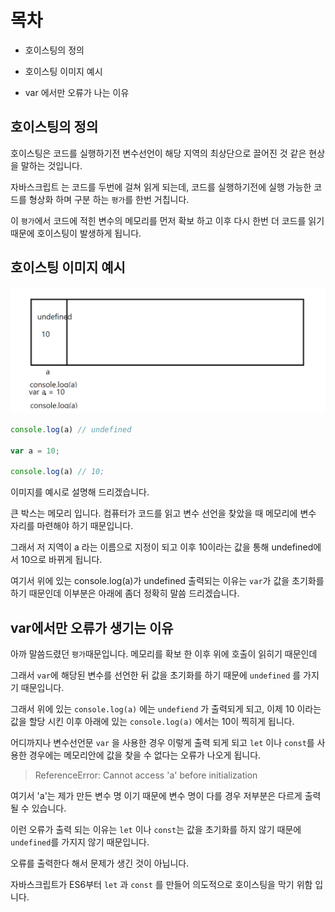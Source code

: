 # 목차

- 호이스팅의 정의

- 호이스팅 이미지 예시

- var 에서만 오류가 나는 이유

## 호이스팅의 정의

호이스팅은 코드를 실행하기전 변수선언이 해당 지역의 최상단으로 끌어진 것 같은 현상을 말하는 것입니다.

자바스크립트 는 코드를 두번에 걸쳐 읽게 되는데, 코드를 실행하기전에 실행 가능한 코드를 형상화 하며 구분 하는 `평가`를 한번 거칩니다.

 이 `평가`에서 코드에 적힌 변수의 메모리를 먼저 확보 하고 이후 다시 한번 더 코드를 읽기 때문에 호이스팅이 발생하게 됩니다.





## 호이스팅 이미지 예시

<img src="./이미지/호이스팅 2024-06-18 165538.png">

```js
console.log(a) // undefined

var a = 10;

console.log(a) // 10;
```
이미지를 예시로 설명해 드리겠습니다.

큰 박스는 메모리 입니다. 컴퓨터가 코드를 읽고 변수 선언을 찾았을 때 메모리에 변수 자리를 마련해야 하기 때문입니다.

그래서 저 지역이 a 라는 이름으로 지정이 되고 이후 10이라는 값을 통해 undefined에서 10으로 바뀌게 됩니다.

여기서 위에 있는 console.log(a)가 undefined 출력되는 이유는 `var`가 값을 초기화를 하기 때문인데 이부분은 아래에 좀더 정확히 말씀 드리겠습니다.





## var에서만 오류가 생기는 이유

아까 말씀드렸던 `평가`때문입니다. 메모리를 확보 한 이후 위에 호출이 읽히기 때문인데

그래서 `var`에 해당된 변수를 선언한 뒤 값을 초기화를 하기 때문에 `undefined` 를 가지기 때문입니다.

그래서 위에 있는 `console.log(a)` 에는 `undefiend` 가 출력되게 되고, 이제 10 이라는 값을 할당 시킨 이후 아래에 있는 `console.log(a)` 에서는 10이 찍히게 됩니다.

어디까지나 변수선언문 `var` 을 사용한 경우 이렇게 출력 되게 되고 `let` 이나 `const`를 사용한 경우에는 메모리안에 값을 찾을 수 없다는 오류가 나오게 됩니다.

> ReferenceError: Cannot access 'a' before initialization

여기서 'a'는 제가 만든 변수 명 이기 때문에 변수 명이 다를 경우 저부분은 다르게 출력 될 수 있습니다.

이런 오류가 출력 되는 이유는  `let` 이나 `const`는 값을 초기화를 하지 않기 때문에 `undefined`를 가지지 않기 때문입니다.

오류를 출력한다 해서 문제가 생긴 것이 아닙니다. 

자바스크립트가 ES6부터 `let` 과 `const` 를 만들어 의도적으로 호이스팅을 막기 위함 입니다.